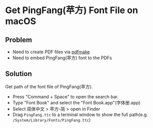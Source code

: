 # Get PingFang(苹方) Font File on macOS

## Problem
* Need to create PDF files via [pdfmake](https://github.com/bpampuch/pdfmake)
* Need to embed PingFang(苹方) font to the PDFs

## Solution
Get path of the font file of PingFang(苹方).

* Press "Command + Space" to open the search bar.
* Type "Font Book" and select the "Font Book.app"(字体册.app)
* Select 简体中文 > 苹方-简 > open in Finder
* Drag `PingFang.ttc` to a terminal window to show the full path(e.g. `/System/Library/Fonts/PingFang.ttc`)
